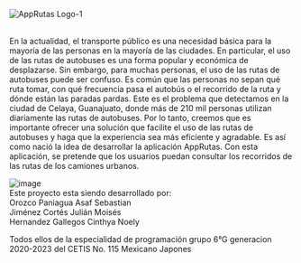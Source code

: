 ![AppRutas Logo-1](https://user-images.githubusercontent.com/93355425/224579531-a35a1efd-4835-4fd5-8bfd-b779472cf7d1.png)


<br>
En la actualidad, el transporte público es una necesidad básica para la mayoría de las
personas en la mayoría de las ciudades. En particular, el uso de las rutas de autobuses
es una forma popular y económica de desplazarse. Sin embargo, para muchas
personas, el uso de las rutas de autobuses puede ser confuso. Es común que las
personas no sepan qué ruta tomar, con qué frecuencia pasa el autobús o el recorrido
de la ruta y dónde están las paradas pardas.
Este es el problema que detectamos en la ciudad de Celaya, Guanajuato, donde más
de 210 mil personas utilizan diariamente las rutas de autobuses. Por lo tanto, creemos
que es importante ofrecer una solución que facilite el uso de las rutas de autobuses y
haga que la experiencia sea más eficiente y agradable.
Es así como nació la idea de desarrollar la aplicación AppRutas. Con esta aplicación,
se pretende que los usuarios puedan consultar los recorridos de las rutas de los
camiones urbanos.
<br>

![image](https://user-images.githubusercontent.com/93355425/224578860-0b3e5eef-08b8-4ce9-8088-cecf39578ee7.png)
<br>
Este proyecto esta siendo desarrollado por:
<br>
Orozco Paniagua Asaf Sebastian
<br>
Jiménez Cortés Julián Moisés 
<br>
Hernandez Gallegos Cinthya Noely
<br>

Todos ellos de la especialidad de programación grupo 6°G 
generacion 2020-2023 del CETIS No. 115 Mexicano Japones 
